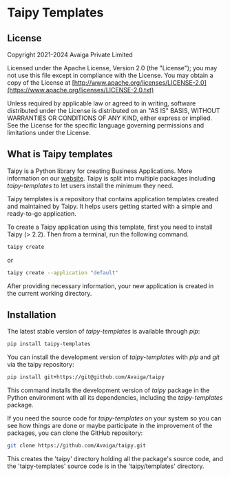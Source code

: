 # Taipy Templates

## License

Copyright 2021-2024 Avaiga Private Limited

Licensed under the Apache License, Version 2.0 (the "License"); you may not use this file
except in compliance with the License. You may obtain a copy of the License at
[http://www.apache.org/licenses/LICENSE-2.0](https://www.apache.org/licenses/LICENSE-2.0.txt)

Unless required by applicable law or agreed to in writing, software distributed under the
License is distributed on an "AS IS" BASIS, WITHOUT WARRANTIES OR CONDITIONS OF ANY KIND,
either express or implied. See the License for the specific language governing permissions
and limitations under the License.

## What is Taipy templates

Taipy is a Python library for creating Business Applications. More information on our
[website](https://www.taipy.io). Taipy is split into multiple packages including *taipy-templates*
to let users install the minimum they need.

Taipy templates is a repository that contains application templates created and
maintained by Taipy. It helps users getting started with a simple and ready-to-go application.

To create a Taipy application using this template, first you need to install Taipy (> 2.2).
Then from a terminal, run the following command.
```bash
taipy create
```
or
```bash
taipy create --application "default"
```

After providing necessary information, your new application is created in the current
working directory.

## Installation

The latest stable version of *taipy-templates* is available through *pip*:
```bash
pip install taipy-templates
```

You can install the development version of *taipy-templates* with *pip* and *git* via the taipy repository:
```bash
pip install git+https://git@github.com/Avaiga/taipy
```

This command installs the development version of *taipy* package in the Python environment with all
its dependencies, including the *taipy-templates* package.

If you need the source code for *taipy-templates* on your system so you can see how things are done or
maybe participate in the improvement of the packages, you can clone the GitHub repository:

```bash
git clone https://github.com/Avaiga/taipy.git
```

This creates the 'taipy' directory holding all the package's source code, and the 'taipy-templates'
source code is in the 'taipy/templates' directory.
